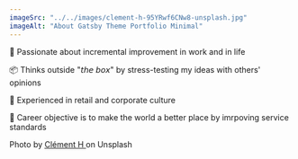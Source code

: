 ```yaml
---
imageSrc: "../../images/clement-h-95YRwf6CNw8-unsplash.jpg"
imageAlt: "About Gatsby Theme Portfolio Minimal"
---
```


🌟 Passionate about incremental improvement in work and in life

📦 Thinks outside "𝘵𝘩𝘦 𝘣𝘰𝘹" by stress-testing my ideas with others' opinions

💼 Experienced in retail and corporate culture

🎯 Career objective is to make the world a better place by imrpoving service standards

Photo by <a href="https://unsplash.com/@clemhlrdt?utm_source=unsplash&utm_medium=referral&utm_content=creditCopyText" target="_blank" rel="nofollow noopener noreferrer" aria-label="External Link"><u>Clément H </u></a> on Unsplash
